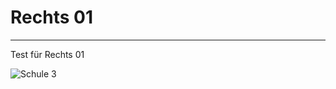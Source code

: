 # Rechts 01
-------------------------------------------------

Test für Rechts 01

![Schule 3](https://cdn.glitch.global/d7413659-b2af-44f5-b809-ff97a6814165/BKSD-Au%C3%9Fenaufnahmen-DSC00025.jpg?v=1747914294341)